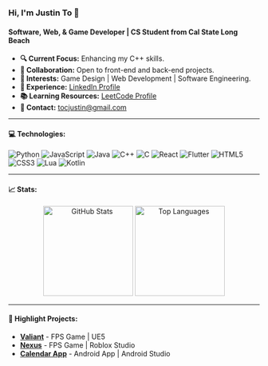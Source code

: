 ### Hi, I'm Justin To 👋
#### Software, Web, & Game Developer | CS Student from Cal State Long Beach

- **🔍 Current Focus:** Enhancing my C++ skills.
- **👥 Collaboration:** Open to front-end and back-end projects.
- **🌟 Interests:** Game Design | Web Development | Software Engineering.
- **💼 Experience:** [LinkedIn Profile](https://www.linkedin.com/in/tojustin/)
- **📚 Learning Resources:** [LeetCode Profile](https://leetcode.com/superont/)
- **📧 Contact:** tocjustin@gmail.com

---

#### 💻 Technologies:
![Python](https://img.shields.io/badge/-Python-3776AB?style=flat-square&logo=Python&logoColor=white)
![JavaScript](https://img.shields.io/badge/-JavaScript-F7DF1E?style=flat-square&logo=javascript&logoColor=black)
![Java](https://img.shields.io/badge/-Java-007396?style=flat-square&logo=java&logoColor=white)
![C++](https://img.shields.io/badge/-C++-00599C?style=flat-square&logo=cplusplus&logoColor=white)
![C](https://img.shields.io/badge/-C-A8B9CC?style=flat-square&logo=c&logoColor=white)
![React](https://img.shields.io/badge/-React-61DAFB?style=flat-square&logo=react&logoColor=black)
![Flutter](https://img.shields.io/badge/-Flutter-02569B?style=flat-square&logo=flutter&logoColor=white)
![HTML5](https://img.shields.io/badge/-HTML5-E34F26?style=flat-square&logo=html5&logoColor=white)
![CSS3](https://img.shields.io/badge/-CSS3-1572B6?style=flat-square&logo=css3&logoColor=white)
![Lua](https://img.shields.io/badge/-Lua-2C2D72?style=flat-square&logo=lua&logoColor=white)
![Kotlin](https://img.shields.io/badge/-Kotlin-7F52FF?style=flat-square&logo=kotlin&logoColor=white)

---

#### 📈 Stats:
<p align="center">
<img src="https://github-readme-stats.vercel.app/api?username=Superont&show_icons=true&layout=compact&theme=radical&line_height=27" height="180px" alt="GitHub Stats" style="max-width: 100%;"/>
<img src="https://github-readme-stats.vercel.app/api/top-langs/?username=Superont&layout=compact&theme=radical" alt="Top Languages" height="180px" style="max-width: 100%;"/>
</p>

---

#### 🚀 Highlight Projects:
- **[Valiant](https://store.steampowered.com/app/2468650/Valiant/)** - FPS Game | UE5
- **[Nexus](https://www.roblox.com/games/9818210203/Nexus)** - FPS Game | Roblox Studio
- **[Calendar App](https://github.com/Superont/CalendarApp)** - Android App | Android Studio
